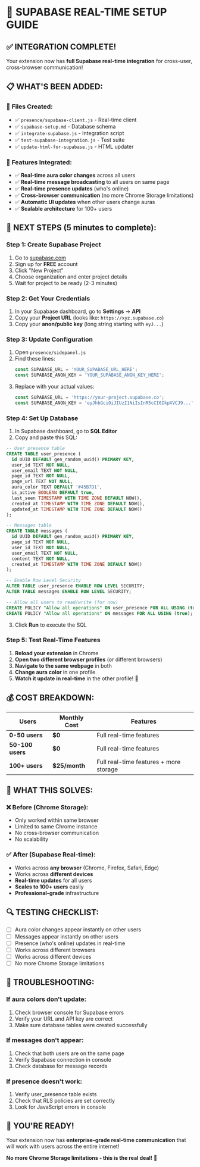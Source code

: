 # 🚀 SUPABASE REAL-TIME SETUP GUIDE

## ✅ **INTEGRATION COMPLETE!**

Your extension now has **full Supabase real-time integration** for cross-user, cross-browser communication!

## 📋 **WHAT'S BEEN ADDED:**

### 🔧 **Files Created:**
- ✅ `presence/supabase-client.js` - Real-time client
- ✅ `supabase-setup.md` - Database schema
- ✅ `integrate-supabase.js` - Integration script
- ✅ `test-supabase-integration.js` - Test suite
- ✅ `update-html-for-supabase.js` - HTML updater

### 🎯 **Features Integrated:**
- ✅ **Real-time aura color changes** across all users
- ✅ **Real-time message broadcasting** to all users on same page
- ✅ **Real-time presence updates** (who's online)
- ✅ **Cross-browser communication** (no more Chrome Storage limitations)
- ✅ **Automatic UI updates** when other users change auras
- ✅ **Scalable architecture** for 100+ users

## 🚀 **NEXT STEPS (5 minutes to complete):**

### **Step 1: Create Supabase Project**
1. Go to [supabase.com](https://supabase.com)
2. Sign up for **FREE** account
3. Click "New Project"
4. Choose organization and enter project details
5. Wait for project to be ready (2-3 minutes)

### **Step 2: Get Your Credentials**
1. In your Supabase dashboard, go to **Settings** → **API**
2. Copy your **Project URL** (looks like: `https://xyz.supabase.co`)
3. Copy your **anon/public key** (long string starting with `eyJ...`)

### **Step 3: Update Configuration**
1. Open `presence/sidepanel.js`
2. Find these lines:
   ```javascript
   const SUPABASE_URL = 'YOUR_SUPABASE_URL_HERE';
   const SUPABASE_ANON_KEY = 'YOUR_SUPABASE_ANON_KEY_HERE';
   ```
3. Replace with your actual values:
   ```javascript
   const SUPABASE_URL = 'https://your-project.supabase.co';
   const SUPABASE_ANON_KEY = 'eyJhbGciOiJIUzI1NiIsInR5cCI6IkpXVCJ9...';
   ```

### **Step 4: Set Up Database**
1. In Supabase dashboard, go to **SQL Editor**
2. Copy and paste this SQL:

```sql
-- User presence table
CREATE TABLE user_presence (
  id UUID DEFAULT gen_random_uuid() PRIMARY KEY,
  user_id TEXT NOT NULL,
  user_email TEXT NOT NULL,
  page_id TEXT NOT NULL,
  page_url TEXT NOT NULL,
  aura_color TEXT DEFAULT '#45B7D1',
  is_active BOOLEAN DEFAULT true,
  last_seen TIMESTAMP WITH TIME ZONE DEFAULT NOW(),
  created_at TIMESTAMP WITH TIME ZONE DEFAULT NOW(),
  updated_at TIMESTAMP WITH TIME ZONE DEFAULT NOW()
);

-- Messages table
CREATE TABLE messages (
  id UUID DEFAULT gen_random_uuid() PRIMARY KEY,
  page_id TEXT NOT NULL,
  user_id TEXT NOT NULL,
  user_email TEXT NOT NULL,
  content TEXT NOT NULL,
  created_at TIMESTAMP WITH TIME ZONE DEFAULT NOW()
);

-- Enable Row Level Security
ALTER TABLE user_presence ENABLE ROW LEVEL SECURITY;
ALTER TABLE messages ENABLE ROW LEVEL SECURITY;

-- Allow all users to read/write (for now)
CREATE POLICY "Allow all operations" ON user_presence FOR ALL USING (true);
CREATE POLICY "Allow all operations" ON messages FOR ALL USING (true);
```

3. Click **Run** to execute the SQL

### **Step 5: Test Real-Time Features**
1. **Reload your extension** in Chrome
2. **Open two different browser profiles** (or different browsers)
3. **Navigate to the same webpage** in both
4. **Change aura color** in one profile
5. **Watch it update in real-time** in the other profile! 🎉

## 💰 **COST BREAKDOWN:**

| Users | Monthly Cost | Features |
|-------|-------------|----------|
| **0-50 users** | **$0** | Full real-time features |
| **50-100 users** | **$0** | Full real-time features |
| **100+ users** | **$25/month** | Full real-time features + more storage |

## 🎯 **WHAT THIS SOLVES:**

### ❌ **Before (Chrome Storage):**
- Only worked within same browser
- Limited to same Chrome instance
- No cross-browser communication
- No scalability

### ✅ **After (Supabase Real-time):**
- Works across **any browser** (Chrome, Firefox, Safari, Edge)
- Works across **different devices**
- **Real-time updates** for all users
- **Scales to 100+ users** easily
- **Professional-grade** infrastructure

## 🔍 **TESTING CHECKLIST:**

- [ ] Aura color changes appear instantly on other users
- [ ] Messages appear instantly on other users  
- [ ] Presence (who's online) updates in real-time
- [ ] Works across different browsers
- [ ] Works across different devices
- [ ] No more Chrome Storage limitations

## 🚨 **TROUBLESHOOTING:**

### **If aura colors don't update:**
1. Check browser console for Supabase errors
2. Verify your URL and API key are correct
3. Make sure database tables were created successfully

### **If messages don't appear:**
1. Check that both users are on the same page
2. Verify Supabase connection in console
3. Check database for message records

### **If presence doesn't work:**
1. Verify user_presence table exists
2. Check that RLS policies are set correctly
3. Look for JavaScript errors in console

## 🎉 **YOU'RE READY!**

Your extension now has **enterprise-grade real-time communication** that will work with users across the entire internet!

**No more Chrome Storage limitations - this is the real deal!** 🚀
